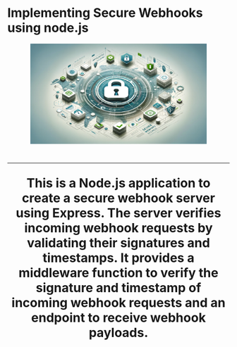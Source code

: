 # Implementing Secure Webhooks using node.js


<p align="center">
  <img src="./banner.png" alt="Implementing Secure Webhooks using node.js" width="400" />
</p>

<h1 align="center"Implementing Secure Webhooks using node.js</h1>

<hr />

This is a Node.js application to create a secure webhook server using Express. The server verifies incoming webhook requests by validating their signatures and timestamps. It provides a middleware function to verify the signature and timestamp of incoming webhook requests and an endpoint to receive webhook payloads.
